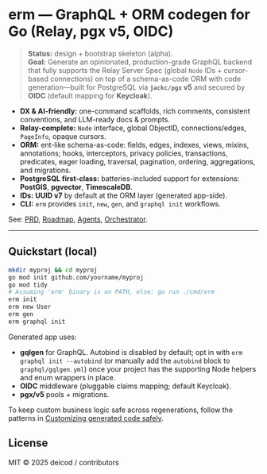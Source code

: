 # erm — GraphQL + ORM codegen for Go (Relay, pgx v5, OIDC)

> **Status:** design + bootstrap skeleton (alpha).  
> **Goal:** Generate an opinionated, production-grade GraphQL backend that fully supports the Relay Server Spec (global `Node` IDs + cursor-based connections) on top of a schema-as-code ORM with code generation—built for PostgreSQL via **`jackc/pgx` v5** and secured by **OIDC** (default mapping for **Keycloak**).

- **DX & AI-friendly:** one-command scaffolds, rich comments, consistent conventions, and LLM-ready docs & prompts.
- **Relay-complete:** `Node` interface, global ObjectID, connections/edges, `PageInfo`, opaque cursors.
- **ORM:** ent-like schema-as-code: fields, edges, indexes, views, mixins, annotations; hooks, interceptors, privacy policies, transactions, predicates, eager loading, traversal, pagination, ordering, aggregations, and migrations.
- **PostgreSQL first-class:** batteries-included support for extensions: **PostGIS**, **pgvector**, **TimescaleDB**.
- **IDs:** **UUID v7** by default at the ORM layer (generated app-side).
- **CLI:** `erm` provides `init`, `new`, `gen`, and `graphql init` workflows.

See: [PRD](PRD.md), [Roadmap](ROADMAP.md), [Agents](AGENTS.md), [Orchestrator](ORCHESTRATOR.md).

---

## Quickstart (local)

```bash
mkdir myproj && cd myproj
go mod init github.com/yourname/myproj
go mod tidy
# Assuming 'erm' binary is on PATH, else: go run ./cmd/erm
erm init
erm new User
erm gen
erm graphql init
```

Generated app uses:
- **gqlgen** for GraphQL. Autobind is disabled by default; opt in with `erm graphql init --autobind` (or manually add the `autobind` block to `graphql/gqlgen.yml`) once your project has the supporting Node helpers and enum wrappers in place.
- **OIDC** middleware (pluggable claims mapping; default Keycloak).
- **pgx/v5** pools + migrations.

To keep custom business logic safe across regenerations, follow the patterns in [Customizing generated code safely](docs/customizing-generated-code.md).

## License

MIT © 2025 deicod / contributors
